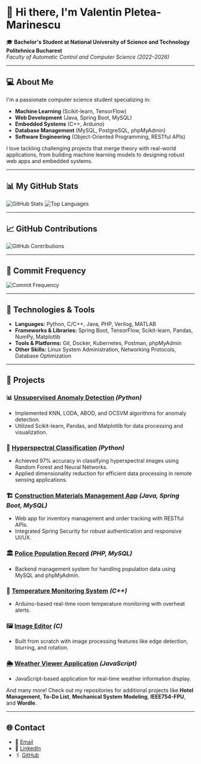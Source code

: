 # 👋 Hi there, I'm Valentin Pletea-Marinescu

🎓 **Bachelor's Student at National University of Science and Technology Politehnica Bucharest**  
*Faculty of Automatic Control and Computer Science (2022–2026)*

---

## 💻 About Me

I'm a passionate computer science student specializing in:
- **Machine Learning** (Scikit-learn, TensorFlow)
- **Web Development** (Java, Spring Boot, MySQL)
- **Embedded Systems** (C++, Arduino)
- **Database Management** (MySQL, PostgreSQL, phpMyAdmin)
- **Software Engineering** (Object-Oriented Programming, RESTful APIs)

I love tackling challenging projects that merge theory with real-world applications, from building machine learning models to designing robust web apps and embedded systems.

---

## 📊 My GitHub Stats

![GitHub Stats](https://github-readme-stats.vercel.app/api?username=Pletea-Marinescu-Valentin&show_icons=true&hide_title=true&count_private=true&hide=prs)
![Top Languages](https://github-readme-stats.vercel.app/api/top-langs/?username=Pletea-Marinescu-Valentin&layout=compact&hide=html&langs_count=10)

---

## 📈 GitHub Contributions

![GitHub Contributions](https://github-readme-streak-stats.herokuapp.com/?user=Pletea-Marinescu-Valentin&theme=dark)

---

## 📅 Commit Frequency

![Commit Frequency](https://github-readme-activity-graph.vercel.app/graph?username=Pletea-Marinescu-Valentin&bg_color=ffffff&color=000000&line=000000&point=00FF00)

---

## 🔧 Technologies & Tools

- **Languages:** Python, C/C++, Java, PHP, Verilog, MATLAB
- **Frameworks & Libraries:** Spring Boot, TensorFlow, Scikit-learn, Pandas, NumPy, Matplotlib
- **Tools & Platforms:** Git, Docker, Kubernetes, Postman, phpMyAdmin
- **Other Skills:** Linux System Administration, Networking Protocols, Database Optimization

---

## 🚀 Projects

### 📊 [Unsupervised Anomaly Detection](https://github.com/Pletea-Marinescu-Valentin/unsupervised_anomaly_detection) *(Python)*
- Implemented KNN, LODA, ABOD, and OCSVM algorithms for anomaly detection.
- Utilized Scikit-learn, Pandas, and Matplotlib for data processing and visualization.

### 🌈 [Hyperspectral Classification](https://github.com/Pletea-Marinescu-Valentin/hyperspectral_classification) *(Python)*
- Achieved 97% accuracy in classifying hyperspectral images using Random Forest and Neural Networks.
- Applied dimensionality reduction for efficient data processing in remote sensing applications.

### 🏗️ [Construction Materials Management App](https://github.com/Pletea-Marinescu-Valentin/construction-materials-app) *(Java, Spring Boot, MySQL)*
- Web app for inventory management and order tracking with RESTful APIs.
- Integrated Spring Security for robust authentication and responsive UI/UX.

### 🏛️ [Police Population Record](https://github.com/Pletea-Marinescu-Valentin/police_population_record) *(PHP, MySQL)*
- Backend management system for handling population data using MySQL and phpMyAdmin.

### 🏃 [Temperature Monitoring System](https://github.com/Pletea-Marinescu-Valentin/Temperature-Monitoring-in-a-Room-with-Overheat-Indicator) *(C++)*
- Arduino-based real-time room temperature monitoring with overheat alerts.

### 🖼️ [Image Editor](https://github.com/Pletea-Marinescu-Valentin/Image-Editor) *(C)*
- Built from scratch with image processing features like edge detection, blurring, and rotation.

### 🌦️ [Weather Viewer Application](https://github.com/Pletea-Marinescu-Valentin/Weather-Viewer-Application) *(JavaScript)*
- JavaScript-based application for real-time weather information display.

And many more! Check out my repositories for additional projects like **Hotel Management**, **To-Do List**, **Mechanical System Modeling**, **IEEE754-FPU**, and **Wordle**.

---

## 🌐 Contact

- 📧 [Email](mailto:pletea.valentin2003@gmail.com)
- 💼 [LinkedIn](https://www.linkedin.com/in/valentin-pletea-marinescu-437561259/)
- 🖇️ [GitHub](https://github.com/Pletea-Marinescu-Valentin)

